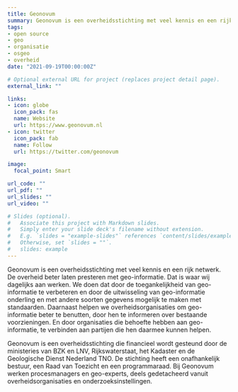 ```yaml
---
title: Geonovum
summary: Geonovum is een overheidsstichting met veel kennis en een rijk netwerk.
tags:
- open source
- geo
- organisatie
- osgeo
- overheid
date: "2021-09-19T00:00:00Z"

# Optional external URL for project (replaces project detail page).
external_link: ""

links:
- icon: globe
  icon_pack: fas
  name: Website
  url: https://www.geonovum.nl
- icon: twitter
  icon_pack: fab
  name: Follow
  url: https://twitter.com/geonovum 

image:
  focal_point: Smart

url_code: ""
url_pdf: ""
url_slides: ""
url_video: ""

# Slides (optional).
#   Associate this project with Markdown slides.
#   Simply enter your slide deck's filename without extension.
#   E.g. `slides = "example-slides"` references `content/slides/example-slides.md`.
#   Otherwise, set `slides = ""`.
#   slides: example
---
```

Geonovum is een overheidsstichting met veel kennis en een rijk netwerk. De overheid beter laten presteren met geo-informatie. Dat is waar wij dagelijks aan werken. We doen dat door de toegankelijkheid van geo-informatie te verbeteren en door de uitwisseling van geo-informatie onderling en met andere soorten gegevens mogelijk te maken met standaarden. Daarnaast helpen we overheidsorganisaties om geo-informatie beter te benutten, door hen te informeren over bestaande voorzieningen. En door organisaties die behoefte hebben aan geo-informatie, te verbinden aan partijen die hen daarmee kunnen helpen.

Geonovum is een overheidsstichting die financieel wordt gesteund door de ministeries van BZK en LNV, Rijkswaterstaat, het Kadaster en de Geologische Dienst Nederland TNO. De stichting heeft een onafhankelijk bestuur, een Raad van Toezicht en een programmaraad. Bij Geonovum werken procesmanagers en geo-experts, deels gedetacheerd vanuit overheidsorganisaties en onderzoeksinstellingen. 
